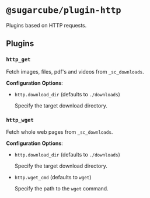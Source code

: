 # `@sugarcube/plugin-http`

Plugins based on HTTP requests.

## Plugins

### `http_get`

Fetch images, files, pdf's and videos from `_sc_downloads`.

**Configuration Options**:

- `http.download_dir` (defaults to `./downloads`)

  Specify the target download directory.

### `http_wget`

Fetch whole web pages from `_sc_downloads`.

**Configuration Options**:

- `http.download_dir` (defaults to `./downloads`)

  Specify the target download directory.

- `http.wget_cmd` (defaults to `wget`)

  Specify the path to the `wget` command.
